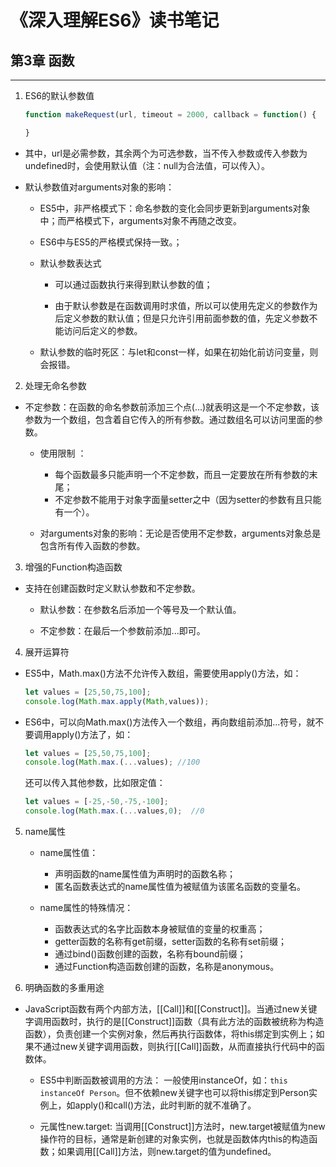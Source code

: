 # 《深入理解ES6》读书笔记 #


## 第3章  函数 ##
----------
1. ES6的默认参数值
    ```JavaScript
    function makeRequest(url, timeout = 2000, callback = function() {

    }
    ```
- 其中，url是必需参数，其余两个为可选参数，当不传入参数或传入参数为undefined时，会使用默认值（注：null为合法值，可以传入）。

- 默认参数值对arguments对象的影响：
  - ES5中，非严格模式下：命名参数的变化会同步更新到arguments对象中；而严格模式下，arguments对象不再随之改变。 

  - ES6中与ES5的严格模式保持一致。；

  - 默认参数表达式
    - 可以通过函数执行来得到默认参数的值；
    
    - 由于默认参数是在函数调用时求值，所以可以使用先定义的参数作为后定义参数的默认值；但是只允许引用前面参数的值，先定义参数不能访问后定义的参数。

  - 默认参数的临时死区：与let和const一样，如果在初始化前访问变量，则会报错。

2. 处理无命名参数
- 不定参数：在函数的命名参数前添加三个点(...)就表明这是一个不定参数，该参数为一个数组，包含着自它传入的所有参数。通过数组名可以访问里面的参数。

    - 使用限制 ：
        - 每个函数最多只能声明一个不定参数，而且一定要放在所有参数的末尾；
        - 不定参数不能用于对象字面量setter之中（因为setter的参数有且只能有一个）。

    - 对arguments对象的影响：无论是否使用不定参数，arguments对象总是包含所有传入函数的参数。

3. 增强的Function构造函数
- 支持在创建函数时定义默认参数和不定参数。
    - 默认参数：在参数名后添加一个等号及一个默认值。

    - 不定参数：在最后一个参数前添加...即可。

4. 展开运算符
- ES5中，Math.max()方法不允许传入数组，需要使用apply()方法，如：
    ```javascript
    let values = [25,50,75,100];
    console.log(Math.max.apply(Math,values));
    ```
- ES6中，可以向Math.max()方法传入一个数组，再向数组前添加...符号，就不要调用apply()方法了，如：
    ```javascript
    let values = [25,50,75,100];
    console.log(Math.max.(...values); //100
    ```
    还可以传入其他参数，比如限定值：
    ```javascript
    let values = [-25,-50,-75,-100];
    console.log(Math.max.(...values,0);  //0
    ```

5. name属性
    - name属性值：
        - 声明函数的name属性值为声明时的函数名称；
        -  匿名函数表达式的name属性值为被赋值为该匿名函数的变量名。

    - name属性的特殊情况：
        - 函数表达式的名字比函数本身被赋值的变量的权重高；
        - getter函数的名称有get前缀，setter函数的名称有set前缀；
        - 通过bind()函数创建的函数，名称有bound前缀；
        - 通过Function构造函数创建的函数，名称是anonymous。

6. 明确函数的多重用途
- JavaScript函数有两个内部方法，[[Call]]和[[Construct]]。当通过new关键字调用函数时，执行的是[[Construct]]函数（具有此方法的函数被统称为构造函数），负责创建一个实例对象，然后再执行函数体，将this绑定到实例上；如果不通过new关键字调用函数，则执行[[Call]]函数，从而直接执行代码中的函数体。

    - ES5中判断函数被调用的方法：
    一般使用instanceOf，如：`this instanceOf Person`。但不依赖new关键字也可以将this绑定到Person实例上，如apply()和call()方法，此时判断的就不准确了。
    
    - 元属性new.target:
    当调用[[Construct]]方法时，new.target被赋值为new操作符的目标，通常是新创建的对象实例，也就是函数体内this的构造函数；如果调用[[Call]]方法，则new.target的值为undefined。
